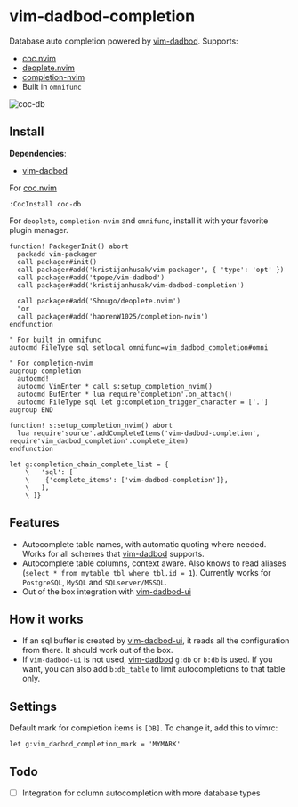 # vim-dadbod-completion

Database auto completion powered by [vim-dadbod](https://github.com/tpope/vim-dadbod).
Supports:
* [coc.nvim](https://github.com/neoclide/coc.nvim)
* [deoplete.nvim](https://github.com/Shougo/deoplete.nvim)
* [completion-nvim](https://github.com/haorenW1025/completion-nvim)
* Built in `omnifunc`

![coc-db](https://user-images.githubusercontent.com/1782860/78941173-717f6680-7ab7-11ea-91b3-18bf178b3735.gif)

## Install

**Dependencies**:
* [vim-dadbod](https://github.com/tpope/vim-dadbod)

For [coc.nvim](https://github.com/neoclide/coc.nvim)
```
:CocInstall coc-db
```

For `deoplete`, `completion-nvim` and `omnifunc`, install it with your favorite plugin manager.

```vimL
function! PackagerInit() abort
  packadd vim-packager
  call packager#init()
  call packager#add('kristijanhusak/vim-packager', { 'type': 'opt' })
  call packager#add('tpope/vim-dadbod')
  call packager#add('kristijanhusak/vim-dadbod-completion')

  call packager#add('Shougo/deoplete.nvim')
  "or
  call packager#add('haorenW1025/completion-nvim')
endfunction

" For built in omnifunc
autocmd FileType sql setlocal omnifunc=vim_dadbod_completion#omni

" For completion-nvim
augroup completion
  autocmd!
  autocmd VimEnter * call s:setup_completion_nvim()
  autocmd BufEnter * lua require'completion'.on_attach()
  autocmd FileType sql let g:completion_trigger_character = ['.']
augroup END

function! s:setup_completion_nvim() abort
  lua require'source'.addCompleteItems('vim-dadbod-completion', require'vim_dadbod_completion'.complete_item)
endfunction

let g:completion_chain_complete_list = {
    \   'sql': [
    \    {'complete_items': ['vim-dadbod-completion']},
    \   ],
    \ ]}
```

## Features
* Autocomplete table names, with automatic quoting where needed. Works for all schemes that [vim-dadbod](https://github.com/tpope/vim-dadbod) supports.
* Autocomplete table columns, context aware. Also knows to read aliases (`select * from mytable tbl where tbl.id = 1`). Currently works for `PostgreSQL`, `MySQL` and `SQLserver/MSSQL`.
* Out of the box integration with [vim-dadbod-ui](https://github.com/kristijanhusak/vim-dadbod-ui)

## How it works
* If an sql buffer is created by [vim-dadbod-ui](https://github.com/kristijanhusak/vim-dadbod-ui), it reads all the configuration from there. It should work out of the box.
* If `vim-dadbod-ui` is not used, [vim-dadbod](https://github.com/tpope/vim-dadbod) `g:db` or `b:db` is used. If you want, you can also add `b:db_table` to limit autocompletions to that table only.

## Settings
Default mark for completion items is `[DB]`. To change it, add this to vimrc:
```
let g:vim_dadbod_completion_mark = 'MYMARK'
```

## Todo
* [ ] Integration for column autocompletion with more database types
